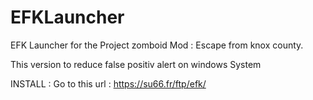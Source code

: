 # EFKLauncher


EFK Launcher for the Project zomboid Mod : Escape from knox county.

This version to reduce false positiv alert on windows System 

INSTALL :
Go to this url : https://su66.fr/ftp/efk/
